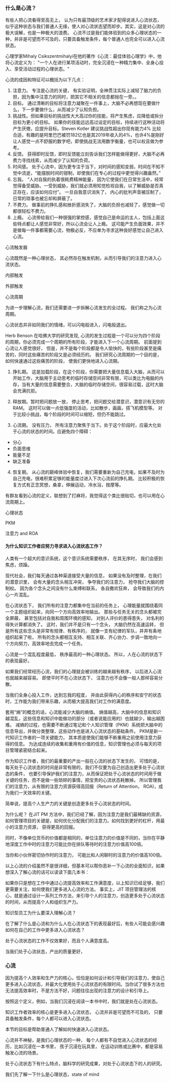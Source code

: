 ### 什么是心流？

有些人把心流看得至高无上， 认为只有最顶级的艺术家才配得说进入心流状态， 似乎这种状态与我们普通人无缘，使人对心流状态望而却步。其实，这是对心流的极大误解，也是一种极大的浪费。 心流不过是我们能体验到的众多心理状态的一种，并非是可望而不可及的，只要具备触发条件，每个普通人也完全可以进入心流状态。 

心理学家Mihaly Csikszentmihalyi在他的著作《心流：最佳体验心理学》中，他将心流定义为： "一个人在进行某项活动时，完全沉浸在一种精力集中、全身心投入、享受活动过程的心理状态。"

心流的成因和特征可以概括为以下几点：

1. 注意力。 专注是心流的关键， 有实验证明，全神贯注实际上减轻了脑力的负担，因为集中注意力的同时，把其它不相关的信息都抛在一旁。。 
2. 目标。 通过清晰的目标将注意力凝聚在一件事上，大脑不必再想现在要做什么，下一步要做什么，从而减少了认知负担。
3. 挑战性。但如果目标的挑战性大大高过你的技能，将产生焦虑，应降低或拆分目标为更小的目标。 如果你的技能远远高过设定的目标，持续进行这种活动将产生厌倦，应提升目标。Steven Kotler 建议挑战性超出你现有能力4% 比较合适，有趣的是阿里巴巴被罚182亿也是其2019年收入的4%，也许4%是刚好让人感觉一点不舒服的数字吧，即使挑战无法用数字衡量，也可以权且做为参考。
4.  反馈。 获得即时反馈，即时反馈能立刻告诉我们怎样能做得更好，大脑不必再费力寻找线索，从而减少了认知的负荷。
5. 时间感。 处于心流中，因为更专注于当下，对时间的感知变弱，时间在不知不觉中流逝，“能摆脱时间的钳制，却使我们在专心的过程中更觉得兴趣盎然。”
6. 忘我。 “人对自我的执着很耗费精神能量， 因为它使我们在日常生活中，经常觉得备受威胁。一受到威胁，我们就必须用知觉检视自我，以了解威胁是否真正存在，应该如何应付”。 一旦自我意识消失了， 内心的批判声音被压制了，日常的琐事也被忘却和屏蔽了。
7. 不费力。 做事前的挣扎感和挫折感消失了，大脑的负担也减轻了，感觉做一切都很轻松不费力。
8. 上瘾。 心流带给我们一种很强的掌控感，感觉自己是命运的主人，包括上面这些特点都让人感觉非常好，所以心流会让人上瘾。  这可能产生负面效果，并不是做每一件事都需要心流，物极必反，不应单为寻求这种良好感觉让自己进入心流。

心流触发器

心流既然是一种心理状态， 其必然存在触发机制，从而引导我们的注意力进入心流状态。

内部触发

外部触发



心流周期

为进一步理解心流，我们还需要进一步拆解心流发生的全过程。 我们称之为心流周期。 

心流状态并非如同我们的情绪，可以闪电般进入，闪电般退出。 

Herb Benson 在哈佛大学的研究发现, 心流的发生过程是一个可以分为四个阶段的周期，你必须完成一个周期的所有阶段，才能进入下一个心流周期。 前面提到心流让人感觉很好， 但是，并不是每个阶段都是令人愉快的，有些阶段甚至是痛苦的，同时这些痛苦的阶段又是必须经历的。 我们研究心流周期的一个目的是，如何快速通过这些痛苦的阶段， 使我们更快地进入心流期。  

1. 挣扎期。 这是加载阶段，在这个阶段，你需要把大量信息载入大脑，从而可以开始工作，大脑用于主动思考的临时存储空间非常有限，可以类比为电脑的内存，当有大量的信息需要整合，大脑的临时存储空间，很容易过载，这时大脑会充满抗拒。

2. 释放期。暂时把问题放一放， 停止思考，把问题交给潜意识，潜意识有无穷的RAM。 这时可以做一点低强度的活动，比如散步，画画，搭飞机模型等。 对于比较小挑战，每个阶段的时间可以缩短，但仍不能跳过。  

3. 心流期。 没有压力， 所有注意力聚焦于当下。处于这个阶段时，应最大化处于心流的状态的时间。应避免四个障碍： 
- 分心
- 负面思维
- 能量不足
- 缺乏准备


4. 恢复期。 从心流的巅峰体验中恢复，我们需要重新为自己充电，如果不及时为自己充电，很难积累足够的能量度过进入下次心流前的挣扎期。 比较积极的恢复方式有正念冥想，桑拿，伸展运动，冷水浴，按摩等。





有群友看到心流的定义，联想到了打麻将，我觉得这个类比很贴切，也可以用在心流周期上。 



心理状态



PKM

注意力 and ROA





#### 为什么知识工作者应努力寻求进入心流状态工作？


人类有一个超大的意识系统，这个意识系统需要秩序， 在其无序时， 我们会感到焦虑，烦躁。 

现代社会，我们每天通过各种渠道接受大量的信息， 如果没有及时整理，在我们的潜意识里， 会有大量的念头相互冲突， 争夺我们的注意力， 抢夺我们大脑的控制权。 因为各个念头之间没有什么束缚和联系， 各自撒欢狂奔， 会导致我们的内心一片混乱。 

在心流状态下， 我们所有的注意力都集中在当前的任务上， 心理能量就围绕着同一个主题组织起来，向同一个方向高效率地输出。 那些与任务无关的念头都被完全屏蔽， 甚至包括对自我和周围环境的感知， 对别人评价的患得患失， 对名利的得失计算都消失了。  这时，我们并不是只有一个念头， 大脑仍然在高速运转， 但是所有这些念头是非常有规律、有秩序的， 就像一支有纪律的军队，井井有条地组织起来了啦， 所有的念头都相互支持、相互关联、齐心协力、步调一致地向一个方向努力，高效率地去完成一个任务。 

心流是一个混乱程度最低， 秩序最高的一种心理状态。 所以，人在心流的状态下的表现最好。 

如果我们经常经历心流，我们的心理就会被训练的越来越有秩序， 以后进入心流也就越来越容易。  即使平时不在心流状态下， 注意力也不会像一般人那样容易分散。 

当我们全身心投入工作，达到忘我的程度， 并由此获得内心的秩序和安宁的状态时，工作能为我们带来乐趣，从而极大提高我们对工作的满意度。

套用“熵”的概念的话，心流能减少大脑的熵值。 熵值越高，大脑中的信息和知识越混乱，这些信息和知识中能做功的部分（或者说能应用的）也就越少，输出越困难。 减熵的过程，也需要不断通过笔记和个人知识管理（PKM）系统把大脑中的信息导出，并做分类整理，这些动作也是进入心流状态的基础条件。 PKM是新一代知识工作者的一项关键能力， 其本质是使我们能够不断重用之前使用注意力获得的信息。 为达成连续的收集和重用有价值的信息，知识管理也必须与每天的项目管理紧密结合起来。

作为知识工作者，我们的最重要的产出一般在心流的状态下发生的， 可惜的是， 每天处于心流状态的时间是非常有限的，我们不仅要为自己创造出更多处于心流状态的条件， 也要引导保护我们的注意力，从而保证把处于心流状态的时间用于做关键的任务，而不是做一些琐碎的事情，把宝贵的心流状态耗散掉。 所以管理我们的注意力，从有限的注意力资源获得高回报（Return of Attention， ROA)，成为我们一天效率的关键。

简单说，提高个人生产力的关键是创造更多处于心流状态的时间。

 为什么呢？ 在JIT  PM  方法中，我们已经了解，因为注意力是我们最稀缺的资源，如何管理项目的关键是，如何优化分配我们的注意力。如何找到更好的杠杆，用最小的注意力资源， 获得更高的回报。  

同时，不像单位货币的价值都是相同的，单位注意力的价值是不同的，当你在平静地深度工作中时的注意力可能比你在排队等待时的注意力价值高100倍。 

当你和小伙伴密切协作时的注意力， 可能比和人闲聊时的注意力的价值高100倍。



以上心流的介绍虽然不是很详细，但基本可以帮你恶补一下心流的全面知识，如果想深入了解心流的话可以读读下面几本书：



如果你只是想在工作中通过心流提高效率和工作满意度，以上知识已经足够，我们更需要关注，如何使我们更多进入心流的方法。 事实上，JIT 项目管理法的核心，就是通过设计一系列工作方法，来引导个人的注意力，创造更多处于心流状态的时间，从而提高个人和组织生产力。





知识型员工为什么要深入理解心流？ 

在了解了什么是心流和为什么人在心流状态下的表现最好后，有些人可能会感兴趣如何在自己的工作中更多进入心流状态？ 



处于心流状态的工作不仅效果好，而且个人满意度高。 







 

当我们处于心流状态，产出的质量更好，

 

### 心流

 因为提高个人效率和生产力的核心，恰恰是如何设计和引导我们的注意力，使自己更多进入心流状态，并最大化使用处于心流状态的有限时间。当你试了很多方法也无法提高效率时，不是方法不好，问题往往出现的注意力的设计和引导上。 



按照这个定义，例如，当我们沉浸在阅读一本书中时，我们就是处在心流状态。 

知识工作者效率的核心是更多进入心流状态， 心流并非是可望而不可及的， 只要具备触发条件，每个人都可以进入心流状态。 

本节的目标是帮助普通人了解如何快速进入心流状态。 

心流并不神秘，是我们心理状态的一种， 每个人都有不自觉进入心流状态的经历，比如沉浸在一本书里， 孩子沉浸在玩具里， 在运动训练或比赛中，都是容易触发心流的场景。 

处于心流状态下有什么特点，脑科学的研究成果，对处于心流状态下的人的研究。 

我们先了解一下什么是心理状态，state of mind





